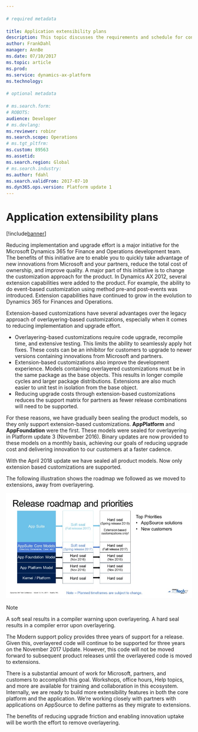 ```yaml
---

# required metadata

title: Application extensibility plans
description: This topic discusses the requirements and schedule for converting code from overlayering-based to extension-based.
author: FrankDahl
manager: AnnBe
ms.date: 07/10/2017
ms.topic: article
ms.prod: 
ms.service: dynamics-ax-platform
ms.technology: 

# optional metadata

# ms.search.form: 
# ROBOTS: 
audience: Developer
# ms.devlang: 
ms.reviewer: robinr
ms.search.scope: Operations
# ms.tgt_pltfrm: 
ms.custom: 89563
ms.assetid: 
ms.search.region: Global
# ms.search.industry: 
ms.author: fdahl
ms.search.validFrom: 2017-07-10
ms.dyn365.ops.version: Platform update 1
---
```


# Application extensibility plans

[!include[banner](../includes/banner.md)]

Reducing implementation and upgrade effort is a major initiative for the Microsoft Dynamics 365 for Finance and Operations development team. The benefits of this initiative are to enable you to quickly take advantage of new innovations from Microsoft and your partners, reduce the total cost of ownership, and improve quality. A major part of this initiative is to change the customization approach for the product.  In Dynamics AX 2012, several extension capabilities were added to the product. For example, the ability to do event-based customization using method pre-and post-events was introduced. Extension capabilities have continued to grow in the evolution to Dynamics 365 for Finances and Operations.  

Extension-based customizations have several advantages over the legacy approach of overlayering-based customizations, especially when it comes to reducing implementation and upgrade effort.  
+ Overlayering-based customizations require code upgrade, recompile time, and extensive testing. This limits the ability to seamlessly apply hot fixes. These costs can be an inhibitor for customers to upgrade to newer versions containing innovations from Microsoft and partners.  
+ Extension-based customizations also improve the development experience. Models containing overlayered customizations must be in the same package as the base objects. This results in longer compile cycles and larger package distributions. Extensions are also much easier to unit test in isolation from the base object.  
+ Reducing upgrade costs through extension-based customizations reduces the support matrix for partners as fewer release combinations will need to be supported.

For these reasons, we have gradually been sealing the product models, so they only support extension-based customizations. **AppPlatform** and **AppFoundation** were the first. These models were sealed for overlayering in Platform update 3 (November 2016). Binary updates are now provided to these models on a monthly basis, achieving our goals of reducing upgrade cost and delivering innovation to our customers at a faster cadence. 

With the April 2018 update we have sealed all product models. Now only extension based customizations are supported.

The following illustration shows the roadmap we followed as we moved to extensions, away from overlayering.

![Extensibility roadmap](media/extensibility-roadmap.jpg)

> [!NOTE]
> A soft seal results in a compiler warning upon overlayering. A hard seal results in a compiler error upon overlayering. 

The Modern support policy provides three years of support for a release. Given this, overlayered code will continue to be supported for three years on the November 2017 Update. However, this code will not be moved forward to subsequent product releases until the overlayered code is moved to extensions.  

There is a substantial amount of work for Microsoft, partners, and customers to accomplish this goal. Workshops, office hours, Help topics, and more are available for training and collaboration in this ecosystem. Internally, we are ready to build more extensibility features in both the core platform and the application. We’re working closely with partners with applications on AppSource to define patterns as they migrate to extensions.

The benefits of reducing upgrade friction and enabling innovation uptake will be worth the effort to remove overlayering.
